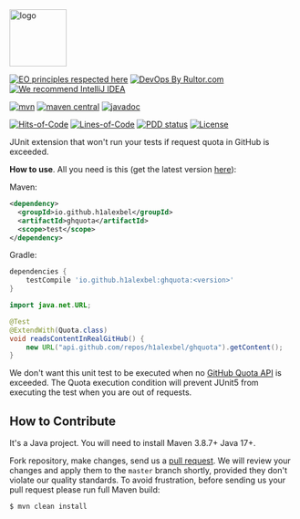 <img alt="logo" src="https://www.objectionary.com/cactus.svg" height="100px" />

[![EO principles respected here](https://www.elegantobjects.org/badge.svg)](https://www.elegantobjects.org)
[![DevOps By Rultor.com](https://www.rultor.com/b/h1alexbel/ghquota)](https://www.rultor.com/p/h1alexbel/ghquota)
[![We recommend IntelliJ IDEA](https://www.elegantobjects.org/intellij-idea.svg)](https://www.jetbrains.com/idea/)
<br>

[![mvn](https://github.com/h1alexbel/ghquota/actions/workflows/mvn.yml/badge.svg)](https://github.com/h1alexbel/ghquota/actions/workflows/mvn.yml)
[![maven central](http://maven-badges.herokuapp.com/maven-central/io.github.h1alexbel/ghquota/badge.svg)](https://search.maven.org/artifact/io.github.h1alexbel/ghquota)
[![javadoc](https://javadoc.io/badge2/io.github.h1alexbel/ghquota/javadoc.svg)](https://javadoc.io/doc/io.github.h1alexbel/ghquota)

[![Hits-of-Code](https://hitsofcode.com/github/h1alexbel/cdit)](https://hitsofcode.com/view/github/h1alexbel/ghquota)
[![Lines-of-Code](https://tokei.rs/b1/github/h1alexbel/cdit)](https://github.com/h1alexbel/ghquota)
[![PDD status](http://www.0pdd.com/svg?name=h1alexbel/cdit)](http://www.0pdd.com/p?name=h1alexbel/ghquota)
[![License](https://img.shields.io/badge/license-MIT-green.svg)](https://github.com/h1alexbel/ghquota/blob/master/LICENSE.txt)

JUnit extension that won't run your tests if request quota in GitHub is exceeded.

**How to use**. All you need is this (get the latest version [here](https://search.maven.org/artifact/io.github.h1alexbel/ghquota)):

Maven:
```xml
<dependency>
  <groupId>io.github.h1alexbel</groupId>
  <artifactId>ghquota</artifactId>
  <scope>test</scope>
</dependency>
```

Gradle:
```groovy
dependencies {
    testCompile 'io.github.h1alexbel:ghquota:<version>'
}
```

```java
import java.net.URL;

@Test
@ExtendWith(Quota.class)
void readsContentInRealGitHub() {
    new URL("api.github.com/repos/h1alexbel/ghquota").getContent();
}
```

We don't want this unit test to be executed when no [GitHub Quota API](https://docs.github.com/en/rest/using-the-rest-api/rate-limits-for-the-rest-api?apiVersion=2022-11-28) is exceeded.
The Quota execution condition will prevent JUnit5 from executing the test when you are out of requests.

## How to Contribute

It's a Java project.
You will need to install Maven 3.8.7+ Java 17+.

Fork repository, make changes, send us a [pull request](https://www.yegor256.com/2014/04/15/github-guidelines.html).
We will review your changes and apply them to the `master` branch shortly,
provided they don't violate our quality standards. To avoid frustration,
before sending us your pull request please run full Maven build:

```bash
$ mvn clean install
```

